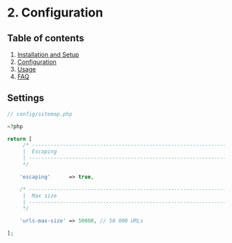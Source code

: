 # 2. Configuration

## Table of contents

  1. [Installation and Setup](1-Installation-and-Setup.md)
  2. [Configuration](2-Configuration.md)
  3. [Usage](3-Usage.md)
  4. [FAQ](4-FAQ.md)
  
## Settings

```php
// config/sitemap.php

<?php

return [
     /* -----------------------------------------------------------------
     |  Escaping
     | -----------------------------------------------------------------
     */

    'escaping'      => true,

    /* -----------------------------------------------------------------
     |  Max size
     | -----------------------------------------------------------------
     */

    'urls-max-size' => 50000, // 50 000 URLs

];
```


